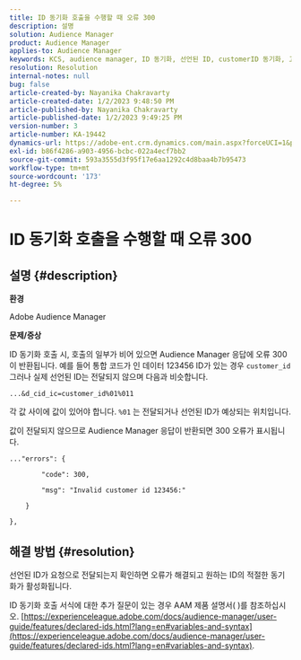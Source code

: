 ```yaml
---
title: ID 동기화 호출을 수행할 때 오류 300
description: 설명
solution: Audience Manager
product: Audience Manager
applies-to: Audience Manager
keywords: KCS, audience manager, ID 동기화, 선언된 ID, customerID 동기화, 고객 ID, 온라인 동기화
resolution: Resolution
internal-notes: null
bug: false
article-created-by: Nayanika Chakravarty
article-created-date: 1/2/2023 9:48:50 PM
article-published-by: Nayanika Chakravarty
article-published-date: 1/2/2023 9:49:25 PM
version-number: 3
article-number: KA-19442
dynamics-url: https://adobe-ent.crm.dynamics.com/main.aspx?forceUCI=1&pagetype=entityrecord&etn=knowledgearticle&id=a715aa3d-e78a-ed11-81ac-6045bd006c82
exl-id: b86f4286-a903-4956-bcbc-022a4ecf7bb2
source-git-commit: 593a3555d3f95f17e6aa1292c4d8baa4b7b95473
workflow-type: tm+mt
source-wordcount: '173'
ht-degree: 5%

---
```


# ID 동기화 호출을 수행할 때 오류 300

## 설명 {#description}


<b>환경</b>

Adobe Audience Manager

<b>문제/증상</b>

ID 동기화 호출 시, 호출의 일부가 비어 있으면 Audience Manager 응답에 오류 300이 반환됩니다. 예를 들어 통합 코드가 인 데이터 123456 ID가 있는 경우 `customer_id` 그러나 실제 선언된 ID는 전달되지 않으며 다음과 비슷합니다.

`...&d_cid_ic=customer_id%01%011`

각 값 사이에 값이 있어야 합니다. `%01` 는 전달되거나 선언된 ID가 예상되는 위치입니다.

값이 전달되지 않으므로 Audience Manager 응답이 반환되면 300 오류가 표시됩니다.




```
..."errors": {

        "code": 300,

        "msg": "Invalid customer id 123456:"

    }

},
```





## 해결 방법 {#resolution}


선언된 ID가 요청으로 전달되는지 확인하면 오류가 해결되고 원하는 ID의 적절한 동기화가 활성화됩니다.

ID 동기화 호출 서식에 대한 추가 질문이 있는 경우 AAM 제품 설명서( )를 참조하십시오. [https://experienceleague.adobe.com/docs/audience-manager/user-guide/features/declared-ids.html?lang=en#variables-and-syntax](https://experienceleague.adobe.com/docs/audience-manager/user-guide/features/declared-ids.html?lang=en#variables-and-syntax).
